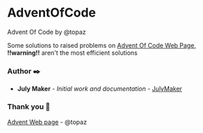# AdventOfCode
Advent Of Code by @topaz

Some solutions to raised problems on [Advent Of Code Web Page](https://adventofcode.com/), **!!warning!!** aren't the most efficient solutions

### <a name="Author">Author ✒️

* **July Maker** - *Initial work and documentation* - [JulyMaker](https://github.com/JulyMaker)

<!-- También puedes mirar la lista de todos los [contribuyentes](https://github.com/your/project/contributors) quíenes han participado en este proyecto.--> 

### <a name="Thankyou">Thank you 🎁

 <!-- 📢 🍺 🤓 📄 📌 🖇️ 🔧 ⌨️ 🔩 ⚙️ 🚀 📋-->

[Advent Web page](https://adventofcode.com/) - @topaz
